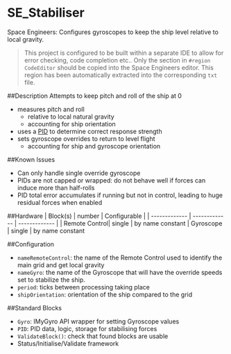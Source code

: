 # SE_Stabiliser
Space Engineers: Configures gyroscopes to keep the ship level relative to local gravity.

> This project is configured to be built within a separate IDE to allow for error checking, code completion etc..
> Only the section in `#region CodeEditor` should be copied into the Space Engineers editor. This region has been automatically extracted into the corresponding `txt` file.

##Description
Attempts to keep pitch and roll of the ship at 0
+ measures pitch and roll
  - relative to local natural gravity
  - accounting for ship orientation
+ uses a [PID](https://en.wikipedia.org/wiki/PID_controller) to determine correct response strength
+ sets gyroscope overrides to return to level flight
  - accounting for ship and gyroscope orientation

##Known Issues
+ Can only handle single override gyroscope
+ PIDs are not capped or wrapped: do not behave well if forces can induce more than half-rolls
+ PID total error accumulates if running but not in control, leading to huge residual forces when enabled

##Hardware
| Block(s)      | number        | Configurable  |
| ------------- | ------------- | ------------- |
| Remote Control| single        | by name constant
| Gyroscope     | single        | by name constant

##Configuration
+ `nameRemoteControl`: the name of the Remote Control used to identify the main grid and get local gravity
+ `nameGyro`: the name of the Gyroscope that will have the override speeds set to stabilize the ship.
+ `period`: ticks between processing taking place
+ `shipOrientation`: orientation of the ship compared to the grid

##Standard Blocks
+ `Gyro`: IMyGyro API wrapper for setting Gyroscope values
+ `PID`: PID data, logic, storage for stabilising forces
+ `ValidateBlock()`: check that found blocks are usable
+ Status/Initialise/Validate framework